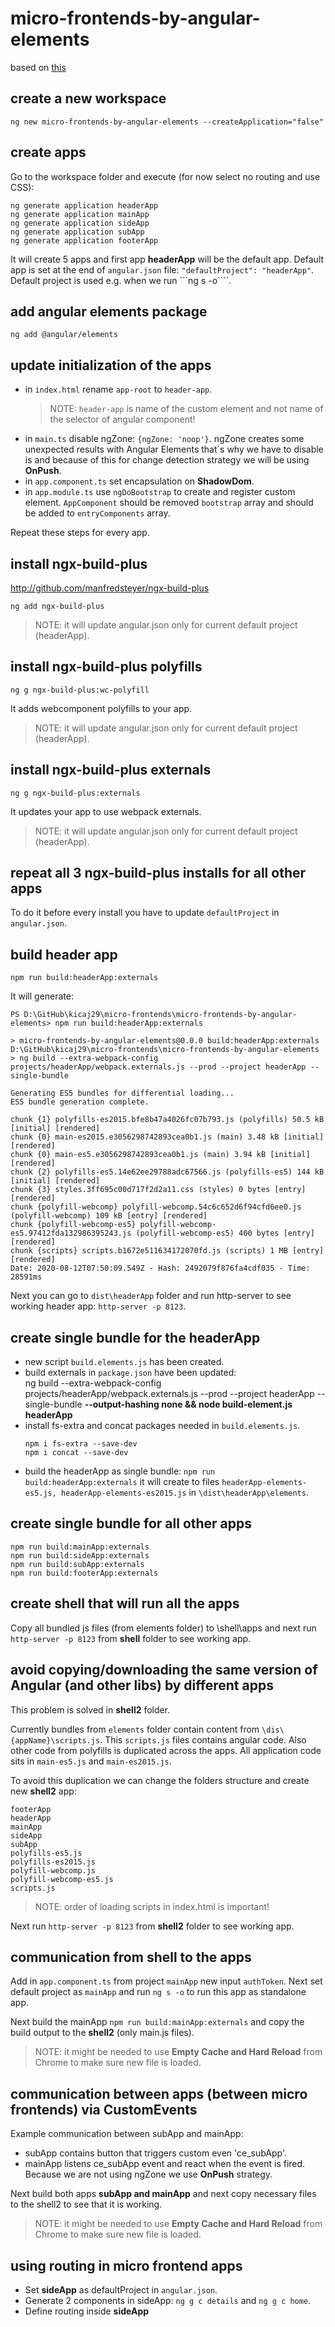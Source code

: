 # micro-frontends-by-angular-elements
based on [this](https://www.youtube.com/watch?v=oqle07Ifyoc)

## create a new workspace

```
ng new micro-frontends-by-angular-elements --createApplication="false"
```

## create apps

Go to the workspace folder and execute (for now select no routing and use CSS):

```
ng generate application headerApp
ng generate application mainApp
ng generate application sideApp
ng generate application subApp
ng generate application footerApp
```

It will create 5 apps and first app **headerApp** will be the default app. Default app is set at the end of ```angular.json``` file:
```"defaultProject": "headerApp"```. Default project is used e.g. when we run ```ng s -o````.

## add angular elements package

```
ng add @angular/elements
```

## update initialization of the apps

* in ```index.html``` rename ```app-root``` to ```header-app```.
  >NOTE: ```header-app``` is name of the custom element and not name of the selector of angular component!
* in ```main.ts``` disable ngZone: ```{ngZone: 'noop'}```. ngZone creates some unexpected results with Angular Elements that`s why we have to disable is and because of this for change detection strategy we will be using **OnPush**.
* in ```app.component.ts``` set encapsulation on **ShadowDom**.
* in ```app.module.ts``` use ```ngDoBootstrap``` to create and register custom element. ```AppComponent``` should be removed ```bootstrap``` array and should be added to ```entryComponents``` array.

Repeat these steps for every app.

## install ngx-build-plus
http://github.com/manfredsteyer/ngx-build-plus

```
ng add ngx-build-plus
```

>NOTE: it will update angular.json only for current default project (headerApp).

## install ngx-build-plus polyfills

```
ng g ngx-build-plus:wc-polyfill
```
It adds webcomponent polyfills to your app.

>NOTE: it will update angular.json only for current default project (headerApp).

## install ngx-build-plus externals

```
ng g ngx-build-plus:externals
```

It updates your app to use webpack externals.

>NOTE: it will update angular.json only for current default project (headerApp).

## repeat all 3 ngx-build-plus installs for all other apps

To do it before every install you have to update ```defaultProject``` in ```angular.json```.

## build header app

```
npm run build:headerApp:externals
```
It will generate:
```
PS D:\GitHub\kicaj29\micro-frontends\micro-frontends-by-angular-elements> npm run build:headerApp:externals

> micro-frontends-by-angular-elements@0.0.0 build:headerApp:externals D:\GitHub\kicaj29\micro-frontends\micro-frontends-by-angular-elements
> ng build --extra-webpack-config projects/headerApp/webpack.externals.js --prod --project headerApp --single-bundle

Generating ES5 bundles for differential loading...
ES5 bundle generation complete.

chunk {1} polyfills-es2015.bfe8b47a4026fc07b793.js (polyfills) 50.5 kB [initial] [rendered]
chunk {0} main-es2015.e3056298742893cea0b1.js (main) 3.48 kB [initial] [rendered]
chunk {0} main-es5.e3056298742893cea0b1.js (main) 3.94 kB [initial] [rendered]
chunk {2} polyfills-es5.14e62ee29788adc67566.js (polyfills-es5) 144 kB [initial] [rendered]
chunk {3} styles.3ff695c00d717f2d2a11.css (styles) 0 bytes [entry] [rendered]
chunk {polyfill-webcomp} polyfill-webcomp.54c6c652d6f94cfd6ee0.js (polyfill-webcomp) 109 kB [entry] [rendered]
chunk {polyfill-webcomp-es5} polyfill-webcomp-es5.97412fda132986395243.js (polyfill-webcomp-es5) 400 bytes [entry] [rendered]
chunk {scripts} scripts.b1672e511634172070fd.js (scripts) 1 MB [entry] [rendered]
Date: 2020-08-12T07:50:09.549Z - Hash: 2492079f876fa4cdf035 - Time: 28591ms
```

Next you can go to ```dist\headerApp``` folder and run http-server to see working header app: ```http-server -p 8123```.

## create single bundle for the headerApp

* new script ```build.elements.js``` has been created.
* build externals in ```package.json``` have been updated:   
  ng build --extra-webpack-config projects/headerApp/webpack.externals.js --prod --project headerApp --single-bundle **--output-hashing none && node build-element.js headerApp**
* install fs-extra and concat packages needed in ```build.elements.js```.
  ```
  npm i fs-extra --save-dev
  npm i concat --save-dev
  ```
* build the headerApp as single bundle: ```npm run build:headerApp:externals```
  it will create to files ```headerApp-elements-es5.js, headerApp-elements-es2015.js``` in ```\dist\headerApp\elements```.

## create single bundle for all other apps

```
npm run build:mainApp:externals
npm run build:sideApp:externals
npm run build:subApp:externals
npm run build:footerApp:externals
```

## create shell that will run all the apps

Copy all bundled js files (from elements folder) to \shell\apps and next run ```http-server -p 8123``` from **shell** folder to see working app.

## avoid copying/downloading the same version of Angular (and other libs) by different apps

This problem is solved in **shell2** folder.

Currently bundles from ```elements``` folder contain content from ```\dis\{appName}\scripts.js```.
This ```scripts.js``` files contains angular code. Also other code from polyfills is duplicated across the apps.
All application code sits in ```main-es5.js``` and ```main-es2015.js```.   

To avoid this duplication we can change the folders structure and create new **shell2** app:

```
footerApp
headerApp
mainApp
sideApp
subApp
polyfills-es5.js
polyfills-es2015.js
polyfill-webcomp.js
polyfill-webcomp-es5.js
scripts.js
```

>NOTE: order of loading scripts in index.html is important!

Next run ```http-server -p 8123``` from **shell2** folder to see working app.

## communication from shell to the apps

Add in ```app.component.ts``` from project ```mainApp``` new input ```authToken```.
Next set default project as ```mainApp``` and run ```ng s -o``` to run this app as standalone app.   

Next build the mainApp ```npm run build:mainApp:externals``` and copy the build output to the **shell2** (only main.js files).

>NOTE: it might be needed to use **Empty Cache and Hard Reload** from Chrome to make sure new file is loaded.

## communication between apps (between micro frontends) via CustomEvents

Example communication between subApp and mainApp:

* subApp contains button that triggers custom even 'ce_subApp'.
* mainApp listens ce_subApp event and react when the event is fired. Because we are not using ngZone we use **OnPush** strategy.

Next build both apps **subApp and mainApp** and next copy necessary files to the shell2 to see that it is working.

>NOTE: it might be needed to use **Empty Cache and Hard Reload** from Chrome to make sure new file is loaded.

## using routing in micro frontend apps

* Set **sideApp** as defaultProject in ```angular.json```.
* Generate 2 components in sideApp: ```ng g c details``` and ```ng g c home```.
* Define routing inside **sideApp**



